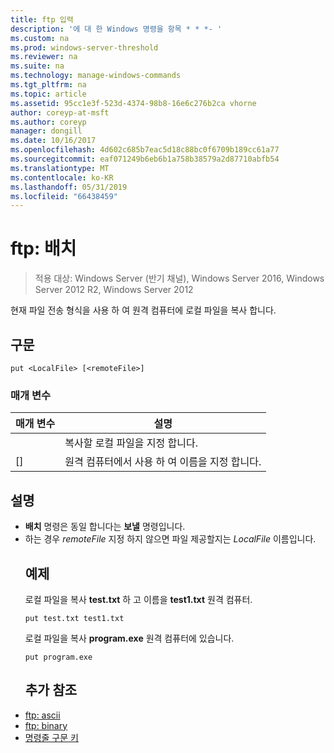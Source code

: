 ```yaml
---
title: ftp 입력
description: '에 대 한 Windows 명령을 항목 * * *- '
ms.custom: na
ms.prod: windows-server-threshold
ms.reviewer: na
ms.suite: na
ms.technology: manage-windows-commands
ms.tgt_pltfrm: na
ms.topic: article
ms.assetid: 95cc1e3f-523d-4374-98b8-16e6c276b2ca vhorne
author: coreyp-at-msft
ms.author: coreyp
manager: dongill
ms.date: 10/16/2017
ms.openlocfilehash: 4d602c685b7eac5d18c88bc0f6709b189cc61a77
ms.sourcegitcommit: eaf071249b6eb6b1a758b38579a2d87710abfb54
ms.translationtype: MT
ms.contentlocale: ko-KR
ms.lasthandoff: 05/31/2019
ms.locfileid: "66438459"
---
```

# <a name="ftp-put"></a>ftp: 배치

>적용 대상: Windows Server (반기 채널), Windows Server 2016, Windows Server 2012 R2, Windows Server 2012

현재 파일 전송 형식을 사용 하 여 원격 컴퓨터에 로컬 파일을 복사 합니다.   
## <a name="syntax"></a>구문  
```  
put <LocalFile> [<remoteFile>]  
```  
### <a name="parameters"></a>매개 변수  

|   매개 변수    |                    설명                    |
|----------------|---------------------------------------------------|
|  <LocalFile>   |         복사할 로컬 파일을 지정 합니다.         |
| [<remoteFile>] | 원격 컴퓨터에서 사용 하 여 이름을 지정 합니다. |

## <a name="remarks"></a>설명  
- **배치** 명령은 동일 합니다는 **보낼** 명령입니다.  
- 하는 경우 *remoteFile* 지정 하지 않으면 파일 제공할지는 *LocalFile* 이름입니다.  
  ## <a name="BKMK_Examples"></a>예제  
  로컬 파일을 복사 **test.txt** 하 고 이름을 **test1.txt** 원격 컴퓨터.  
  ```  
  put test.txt test1.txt  
  ```  
  로컬 파일을 복사 **program.exe** 원격 컴퓨터에 있습니다.  
  ```  
  put program.exe  
  ```  
  ## <a name="additional-references"></a>추가 참조  
- [ftp: ascii](ftp-ascii.md)  
- [ftp: binary](ftp-binary.md)  
- [명령줄 구문 키](command-line-syntax-key.md)  

